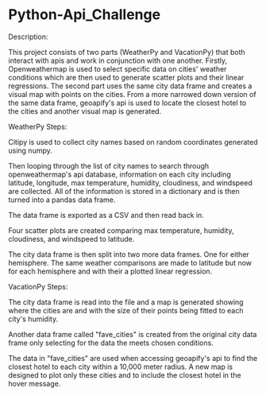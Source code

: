 # Python-Api_Challenge

Description:

This project consists of two parts (WeatherPy and VacationPy) that both interact with apis and work in conjunction with one another. Firstly, Openweathermap is used to select specific data on cities' weather conditions which are then used to generate scatter plots and their linear regressions. The second part uses the same city data frame and creates a visual map with points on the cities. From a more narrowed down version of the same data frame, geoapify's api is used to locate the closest hotel to the cities and another visual map is generated.



WeatherPy Steps:

Citipy is used to collect city names based on random coordinates generated using numpy.

Then looping through the list of city names to search through openweathermap's api database, information on each city including latitude, longitude, max temperature, humidity, cloudiness, and windspeed are collected. All of the information is stored in a dictionary and is then turned into a pandas data frame. 

The data frame is exported as a CSV and then read back in. 

Four scatter plots are created comparing max temperature, humidity, cloudiness, and windspeed to latitude.

The city data frame is then split into two more data frames. One for either hemisphere. The same weather comparisons are made to latitude but now for each hemisphere and with their a plotted linear regression. 



VacationPy Steps:

The city data frame is read into the file and a map is generated showing where the cities are and with the size of their points being fitted to each city's humidity.

Another data frame called "fave_cities" is created from the original city data frame only selecting for the data the meets chosen conditions.

The data in "fave_cities" are used when accessing geoapify's api to find the closest hotel to each city within a 10,000 meter radius. A new map is designed to plot only these cities and to include the closest hotel in the hover message.
